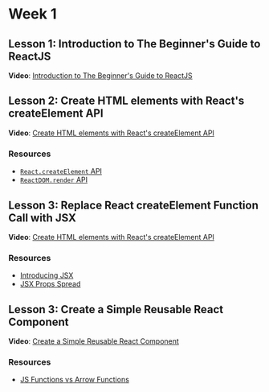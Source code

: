 # Week 1

## Lesson 1: Introduction to The Beginner's Guide to ReactJS
**Video**: [Introduction to The Beginner's Guide to ReactJS](https://egghead.io/lessons/react-style-react-components-with-classname-and-in-line-styles)


## Lesson 2: Create HTML elements with React's createElement API
**Video**: [Create HTML elements with React's createElement API](https://egghead.io/lessons/react-create-html-elements-with-react-s-createelement-api)

### Resources
- [`React.createElement` API](https://reactjs.org/docs/react-api.html#createelement)
- [`ReactDOM.render` API](https://reactjs.org/docs/react-dom.html#render)

## Lesson 3: Replace React createElement Function Call with JSX
**Video**: [Create HTML elements with React's createElement API](https://egghead.io/lessons/react-replace-react-createelement-function-call-with-jsx)

### Resources
- [Introducing JSX](https://reactjs.org/docs/introducing-jsx.html)
- [JSX Props Spread](https://reactjs.org/docs/jsx-in-depth.html#spread-attributes)

## Lesson 3: Create a Simple Reusable React Component
**Video**: [Create a Simple Reusable React Component](https://egghead.io/lessons/react-create-a-simple-reusable-react-component)

### Resources
- [JS Functions vs Arrow Functions](https://www.freecodecamp.org/news/when-and-why-you-should-use-es6-arrow-functions-and-when-you-shouldnt-3d851d7f0b26/)
